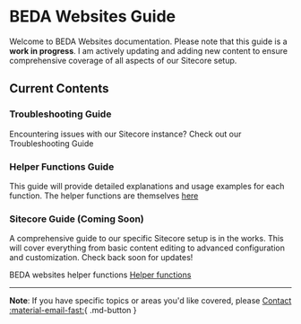# BEDA Websites Guide

Welcome to BEDA Websites documentation. Please note that this guide is a **work in progress**. I am actively updating and adding new content to ensure comprehensive coverage of all aspects of our Sitecore setup.

## Current Contents

### Troubleshooting Guide

Encountering issues with our Sitecore instance? Check out our Troubleshooting Guide

### Helper Functions Guide 

This guide will provide detailed explanations and usage examples for each function. The helper functions are themselves [here](https://reset.beda.systems) 

### Sitecore Guide (Coming Soon)

A comprehensive guide to our specific Sitecore setup is in the works. This will cover everything from basic content editing to advanced configuration and customization. Check back soon for updates!

BEDA websites helper functions [Helper functions](https://reset.beda.systems)

---

**Note**: If you have specific topics or areas you'd like covered, please [Contact :material-email-fast:](mailto:snatarajan@brisbane-eda.com.au){ .md-button }



